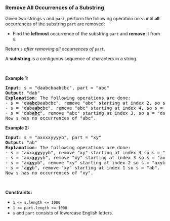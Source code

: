 
<h3>Remove All Occurrences of a Substring</h3>
<div><p>Given two strings <code>s</code> and <code>part</code>, perform the following operation on <code>s</code> until <strong>all</strong> occurrences of the substring <code>part</code> are removed:</p>
<ul>
<li>Find the <strong>leftmost</strong> occurrence of the substring <code>part</code> and <strong>remove</strong> it from <code>s</code>.</li>
</ul>
<p>Return <code>s</code><em> after removing all occurrences of </em><code>part</code>.</p>
<p>A <strong>substring</strong> is a contiguous sequence of characters in a string.</p>
<p> </p>
<p><strong>Example 1:</strong></p>
<pre><strong>Input:</strong> s = "daabcbaabcbc", part = "abc"
<strong>Output:</strong> "dab"
<strong>Explanation</strong>: The following operations are done:
- s = "da<strong><u>abc</u></strong>baabcbc", remove "abc" starting at index 2, so s = "dabaabcbc".
- s = "daba<strong><u>abc</u></strong>bc", remove "abc" starting at index 4, so s = "dababc".
- s = "dab<strong><u>abc</u></strong>", remove "abc" starting at index 3, so s = "dab".
Now s has no occurrences of "abc".
</pre>
<p><strong>Example 2:</strong></p>
<pre><strong>Input:</strong> s = "axxxxyyyyb", part = "xy"
<strong>Output:</strong> "ab"
<strong>Explanation</strong>: The following operations are done:
- s = "axxx<strong><u>xy</u></strong>yyyb", remove "xy" starting at index 4 so s = "axxxyyyb".
- s = "axx<strong><u>xy</u></strong>yyb", remove "xy" starting at index 3 so s = "axxyyb".
- s = "ax<strong><u>xy</u></strong>yb", remove "xy" starting at index 2 so s = "axyb".
- s = "a<strong><u>xy</u></strong>b", remove "xy" starting at index 1 so s = "ab".
Now s has no occurrences of "xy".
</pre>
<p> </p>
<p><strong>Constraints:</strong></p>
<ul>
<li><code>1 &lt;= s.length &lt;= 1000</code></li>
<li><code>1 &lt;= part.length &lt;= 1000</code></li>
<li><code>s</code>​​​​​​ and <code>part</code> consists of lowercase English letters.</li>
</ul>
</div>
